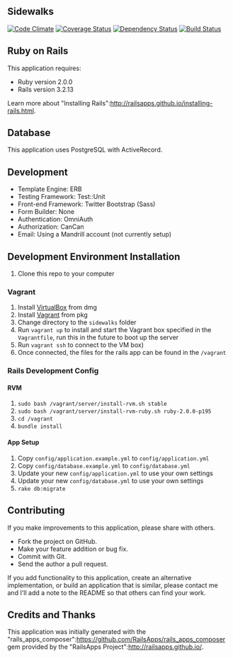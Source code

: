 ## Sidewalks

[![Code Climate](https://codeclimate.com/github/ajsharma/sidewalks.png)](https://codeclimate.com/github/ajsharma/sidewalks)
[![Coverage Status](https://coveralls.io/repos/ajsharma/sidewalks/badge.png?branch=master)](https://coveralls.io/r/ajsharma/sidewalks?branch=master)
[![Dependency Status](https://gemnasium.com/ajsharma/sidewalks.png)](https://gemnasium.com/ajsharma/sidewalks)
[![Build Status](https://travis-ci.org/ajsharma/sidewalks.png?branch=master)](https://travis-ci.org/ajsharma/sidewalks)

## Ruby on Rails

This application requires:

* Ruby version 2.0.0
* Rails version 3.2.13

Learn more about "Installing Rails":http://railsapps.github.io/installing-rails.html.

## Database

This application uses PostgreSQL with ActiveRecord.

## Development

* Template Engine: ERB
* Testing Framework: Test::Unit
* Front-end Framework: Twitter Bootstrap (Sass)
* Form Builder: None
* Authentication: OmniAuth
* Authorization: CanCan
* Email: Using a Mandrill account (not currently setup)

## Development Environment Installation

1. Clone this repo to your computer

### Vagrant 

1. Install [VirtualBox](https://www.virtualbox.org/) from dmg
1. Install [Vagrant](http://www.vagrantup.com/) from pkg
1. Change directory to the `sidewalks` folder
1. Run `vagrant up` to install and start the Vagrant box specified in the `Vagrantfile`, run this in the future to boot up the server
1. Run `vagrant ssh` to connect to the VM box)
1. Once connected, the files for the rails app can be found in the `/vagrant`

### Rails Development Config

#### RVM

1. `sudo bash /vagrant/server/install-rvm.sh stable`
1. `sudo bash /vagrant/server/install-rvm-ruby.sh ruby-2.0.0-p195`
1. `cd /vagrant`
1. `bundle install`

#### App Setup

1. Copy `config/application.example.yml` to `config/application.yml`
1. Copy `config/database.example.yml` to `config/database.yml`
1. Update your new `config/application.yml` to use your own settings
1. Update your new `config/database.yml` to use your own settings
1. `rake db:migrate`

## Contributing

If you make improvements to this application, please share with others.

* Fork the project on GitHub.
* Make your feature addition or bug fix.
* Commit with Git.
* Send the author a pull request.

If you add functionality to this application, create an alternative implementation, or build an application that is similar, please contact me and I'll add a note to the README so that others can find your work.

## Credits and Thanks
This application was initially generated with the "rails_apps_composer":https://github.com/RailsApps/rails_apps_composer gem provided by the "RailsApps Project":http://railsapps.github.io/.

